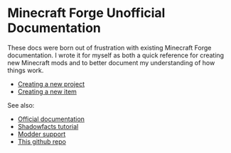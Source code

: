 # Minecraft Forge Unofficial Documentation

These docs were born out of frustration with existing Minecraft
Forge documentation. I wrote it for myself as both a quick reference for
creating new Minecraft mods and to better document my understanding of how
things work.


* [Creating a new project](new-project.md)
* [Creating a new item](new-item.md)

See also:

 * [Official documentation][mcforge]
 * [Shadowfacts tutorial][shadowfacts]
 * [Modder support][support]
 * [This github repo][repo]

[mcforge]: http://mcforge.readthedocs.org/
[shadowfacts]: https://shadowfacts.net/tutorials/forge-modding-112/
[support]: http://www.minecraftforge.net/forum/forum/70-modder-support/
[repo]: http://github.com/lorin/forge-docs

